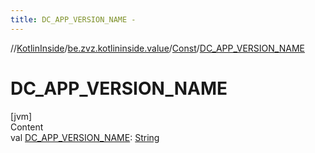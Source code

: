 ```yaml
---
title: DC_APP_VERSION_NAME -
---
```

//[KotlinInside](../../index.md)/[be.zvz.kotlininside.value](../index.md)/[Const](index.md)/[DC_APP_VERSION_NAME](-d-c_-a-p-p_-v-e-r-s-i-o-n_-n-a-m-e.md)



# DC_APP_VERSION_NAME  
[jvm]  
Content  
val [DC_APP_VERSION_NAME](-d-c_-a-p-p_-v-e-r-s-i-o-n_-n-a-m-e.md): [String](https://docs.oracle.com/javase/7/docs/api/java/lang/String.html)  



